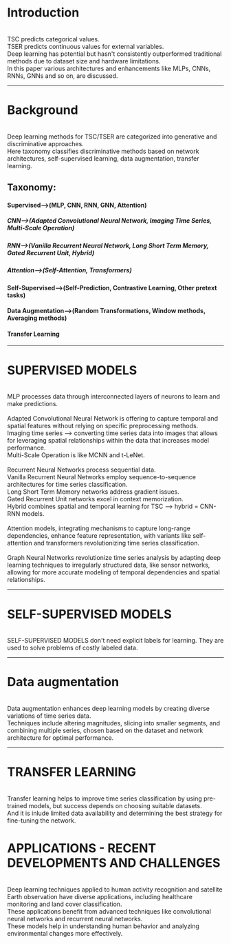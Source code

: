 # Introduction
<br/>TSC predicts categorical values.
<br/>TSER predicts continuous values for external variables.
<br/>Deep learning has potential but hasn't consistently outperformed traditional methods due to dataset size and hardware limitations.
<br/>In this paper various architectures and enhancements like  MLPs, CNNs, RNNs, GNNs and so on, are discussed.

------

# Background
<br/>Deep learning methods for TSC/TSER are categorized into generative and discriminative approaches.
<br/>Here taxonomy classifies discriminative methods based on network architectures, self-supervised learning, data augmentation, transfer learning.

## Taxonomy:
#### Supervised-->(MLP, CNN, RNN, GNN, Attention)
##### CNN-->(Adapted Convolutional Neural Network, Imaging Time Series, Multi-Scale Operation)
##### RNN-->(Vanilla Recurrent Neural Network, Long Short Term Memory, Gated Recurrent Unit, Hybrid)
##### Attention-->(Self-Attention, Transformers)

#### Self-Supervised-->(Self-Prediction, Contrastive Learning, Other pretext tasks)

#### Data Augmentation-->(Random Transformations, Window methods, Averaging methods)

#### Transfer Learning

------

# SUPERVISED MODELS
<br/> MLP processes data through interconnected layers of neurons to learn and make predictions.
<br/>
<br/> Adapted Convolutional Neural Network is offering to capture temporal and spatial features without relying on specific preprocessing methods.
<br/> Imaging time series --> converting time series data into images that allows for leveraging spatial relationships within the data that increases model performance.
<br/> Multi-Scale Operation is like MCNN and t-LeNet. 
<br/>
<br/> Recurrent Neural Networks process sequential data.
<br/> Vanilla Recurrent Neural Networks employ sequence-to-sequence architectures for time series classification.
<br/> Long Short Term Memory networks address gradient issues.
<br/> Gated Recurrent Unit networks excel in context memorization.
<br/> Hybrid combines spatial and temporal learning for TSC --> hybrid = CNN-RNN models.
<br/>
<br/> Attention models, integrating mechanisms to capture long-range dependencies, enhance feature representation, with variants like self-attention and transformers revolutionizing time series classification.
<br/>
<br/> Graph Neural Networks revolutionize time series analysis by adapting deep learning techniques to irregularly structured data, like sensor networks, allowing for more accurate modeling of temporal dependencies and spatial relationships.

------

# SELF-SUPERVISED MODELS
<br/> SELF-SUPERVISED MODELS don't need explicit labels for learning. They are used to solve problems of costly labeled data.

------

# Data augmentation
<br/> Data augmentation enhances deep learning models by creating diverse variations of time series data. 
<br/> Techniques include altering magnitudes, slicing into smaller segments, and combining multiple series, chosen based on the dataset and network architecture for optimal performance.

------

# TRANSFER LEARNING
<br/> Transfer learning helps to improve time series classification by using pre-trained models, but success depends on choosing suitable datasets.
<br/> And it is inlude limited data availability and determining the best strategy for fine-tuning the network.


# APPLICATIONS - RECENT DEVELOPMENTS AND CHALLENGES
<br/> Deep learning techniques applied to human activity recognition and satellite Earth observation have diverse applications, including healthcare monitoring and land cover classification.
<br/> These applications benefit from advanced techniques like convolutional neural networks and recurrent neural networks.
<br/> These models help in understanding human behavior and analyzing environmental changes more effectively.
